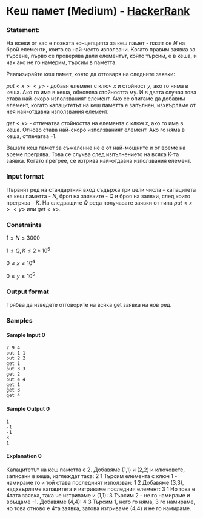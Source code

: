 #  Кеш памет (Medium) - [HackerRank](<https://www.hackerrank.com/contests/sda-hw-4-2023/challenges/cache-8>)


### Statement:

На всеки от вас е позната концепцията за кеш памет - пазят се $N$ на брой елементи, които са най-често изполвани. Когато правим заявка за търсене, първо се проверява дали елементът, който търсим, е в кеша, и чак ако не го намерим, търсим в паметта.

Реализирайте кеш памет, която да отговаря на следните заявки:

$put < x > < y >$ - добавя елемент с ключ $x$ и стойност $y$, ако го няма в кеша. Ако го има в кеша, обновява стойността му. И в двата случая това става най-скоро използваният елемент. Ако се опитаме да добавим елемент, когато капацитетът на кеш паметта е запълнен, изхвърляме от нея най-отдавна използвания елемент.

$get < x >$ - отпечатва стойността на елемента с ключ $x$, ако го има в кеша. Отново става най-скоро използваният елемент. Ако го няма в кеша, отпечатва -1.

Вашата кеш памет за съжаление не е от най-мощните и от време на време прегрява. Това се случва след изпълнението на всяка K-та заявка. Когато прегрее, се изтрива най-отдавна използвания елемент. 


### Input format

Първият ред на стандартния вход съдържа три цели числа - капацитета на кеш паметта - $N$, броя на заявките - $Q$ и броя на заявки, след които прегрява - $K$. На следващите $Q$ реда получавате заявки от типа $put<x><y>$ или $get<x>$.


### Constraints

$1 \le N \le 3000$

$1 \le Q,K \le 2*10^5$

$0\le x \le 10^4$

$0\le y\le 10^5$

### Output format

Трябва да изведете отговорите на всяка get заявка на нов ред. 


### Samples


#### Sample Input 0
```
2 9 4
put 1 1
put 2 2 
get 1
put 3 3 
get 2
put 4 4 
get 1
get 3
get 4
```

#### Sample Output 0
```
1
-1
-1
3
1
```

#### Explanation 0
Капацитетът на кеш паметта е 2. Добавяме (1,1) и (2,2) и ключовете, записани в кеша, изглеждат така:
2 1
Търсим елемента с ключ 1 - намираме го и той става последният използван:
1 2
Добавяме (3,3), надхвърляме капацитета и изтриваме последния елемент:
3 1
Но това е 4тата заявка, така че изтриваме и (1,1):
3
Търсим 2 - не го намираме и връщаме -1. Добавяме (4,4):
4 3
Търсим 1, него го няма, 3 го намираме, но това отново е 4та заявка, затова изтриваме (4,4) и не го намираме.

